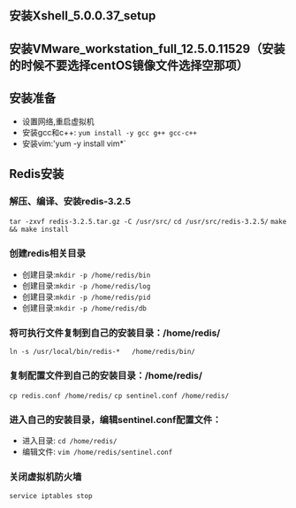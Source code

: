 ## 安装Xshell_5.0.0.37_setup
## 安装VMware_workstation_full_12.5.0.11529（安装的时候不要选择centOS镜像文件选择空那项）
## 安装准备
- 设置网络,重启虚拟机
- 安装gcc和c++: `yum install -y gcc g++ gcc-c++`
- 安装vim:'yum -y install vim*`

## Redis安装
### 解压、编译、安装redis-3.2.5
`tar -zxvf redis-3.2.5.tar.gz -C /usr/src/`
`cd /usr/src/redis-3.2.5/`
`make && make install`

### 创建redis相关目录
 - 创建目录:`mkdir -p /home/redis/bin`
 - 创建目录:`mkdir -p /home/redis/log`
 - 创建目录:`mkdir -p /home/redis/pid`
 - 创建目录:`mkdir -p /home/redis/db`
### 将可执行文件复制到自己的安装目录：/home/redis/
 `ln -s /usr/local/bin/redis-*   /home/redis/bin/`
### 复制配置文件到自己的安装目录：/home/redis/
`cp redis.conf /home/redis/`
`cp sentinel.conf /home/redis/`
### 进入自己的安装目录，编辑sentinel.conf配置文件：
 - 进入目录:
`cd /home/redis/`
 - 编辑文件:
`vim /home/redis/sentinel.conf`
### 关闭虚拟机防火墙
`service iptables stop`
